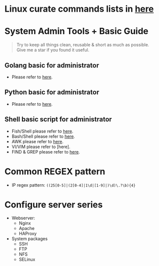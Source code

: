 # Linux curate commands lists in [here](./cheatsheets/Linux%20Commands.pdf)

# System Admin Tools + Basic Guide

> Try to keep all things clean, reusable & short as much as possible. Give me a star if you found it useful.

## Golang basic for administrator

- Please refer to [here](./docs/golang.md).

## Python basic for administrator

- Please refer to [here](./docs/python.md).

## Shell basic script for administrator

- Fish/Shell please refer to [here](./docs/fish_shell.md).
- Bash/Shell please refer to [here](./docs/bash_shell.md).
- AWK please refer to [here](./docs/awk.md).
- VI/VIM please refer to [here].
- FIND & GREP please refer to [here](./docs/find.md).

# Common REGEX pattern

- IP regex pattern: `((25[0-5]|(2[0-4]|1\d|[1-9]|)\d)\.?\b){4}`

# Configure server series

- Webserver:
  - Nginx
  - Apache
  - HAProxy
- System packages
  - SSH
  - FTP
  - NFS
  - SELinux
